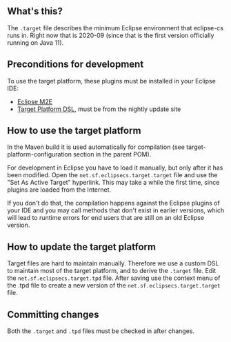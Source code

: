 ## What's this?

The `.target` file describes the minimum Eclipse environment that eclipse-cs runs in.
Right now that is 2020-09 (since that is the first version officially running on Java 11).


## Preconditions for development

To use the target platform, these plugins must be installed in your Eclipse IDE:
* [Eclipse M2E](https://marketplace.eclipse.org/content/eclipse-m2e-maven-support-eclipse-ide)
* [Target Platform DSL](https://github.com/eclipse-cbi/targetplatform-dsl), must be from the nightly update site


## How to use the target platform

In the Maven build it is used automatically for compilation
(see target-platform-configuration section in the parent POM).

For development in Eclipse you have to load it manually, but only after it has been modified.
Open the `net.sf.eclipsecs.target.target` file and use the "Set As Active Target" hyperlink.
This may take a while the first time, since plugins are loaded from the Internet.

If you don't do that, the compilation happens against the Eclipse plugins of your IDE
and you may call methods that don't exist in earlier versions,
which will lead to runtime errors for end users that are still on an old Eclipse version.


## How to update the target platform

Target files are hard to maintain manually.
Therefore we use a custom DSL to maintain most of the target platform, and to derive the `.target` file.
Edit the `net.sf.eclipsecs.target.tpd` file.
After saving use the context menu of the .tpd file to create a new version of the `net.sf.eclipsecs.target.target` file.

## Committing changes

Both the `.target` and `.tpd` files must be checked in after changes.